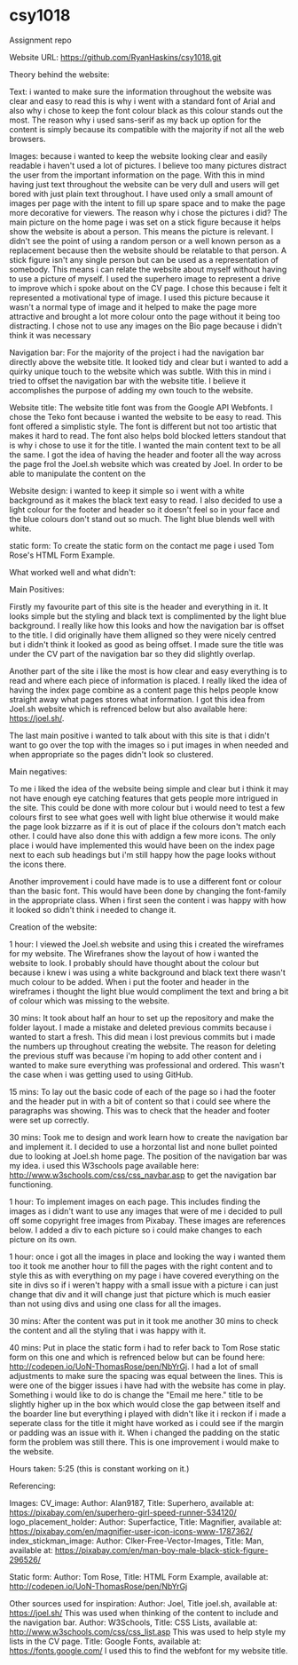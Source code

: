 # csy1018
Assignment repo

Website URL: https://github.com/RyanHaskins/csy1018.git

Theory behind the website: 

Text: i wanted to make sure the information throughout the website was clear and easy to read this is why i went with a standard font of Arial
and also why i chose to keep the font colour black as this colour stands out the most. The reason why i used sans-serif as my back up option for
the content is simply because its compatible with the majority if not all the web browsers. 

Images: because i wanted to keep the website looking clear and easily readable i haven't used a lot of pictures. I believe too many pictures 
distract the user from the important information on the page. With this in mind having just text throughout the website can be very dull and users
will get bored with just plain text throughout. I have used only a small amount of images per page with the intent to fill up spare space and to 
make the page more decorative for viewers. The reason why i chose the pictures i did? The main picture on the home page i was set on a stick figure 
because it helps show the website is about a person. This means the picture is relevant. I didn't see the point of using a random person or a well
known person as a replacement because then the website should be relatable to that person. A stick figure isn't any single person but can be used
as a representation of somebody. This means i can relate the website about myself without having to use a picture of myself. I used the superhero 
image to represent a drive to improve which i spoke about on the CV page. I chose this because i felt it represented a motivational type of image. 
I used this picture because it wasn't a normal type of image and it helped to make the page more attractive and brought a lot more colour onto the 
page without it being too distracting. I chose not to use any images on the Bio page because i didn't think it was necessary  

Navigation bar: For the majority of the project i had the navigation bar directly above the website title. It looked tidy and clear but i wanted to 
add a quirky unique touch to the website which was subtle. With this in mind i tried to offset the navigation bar with the website title. I believe 
it accomplishes the purpose of adding my own touch to the website. 

Website title: The website title font was from the Google API Webfonts. I chose the Teko font because i wanted the website to be easy to read. This
font offered a simplistic style. The font is different but not too artistic that makes it hard to read. The font also helps bold blocked letters 
standout that is why i chose to use it for the title. I wanted the main content text to be all the same.
I got the idea of having the header and footer all the way across the page frol the Joel.sh website which was created by Joel. In order to be able to
manipulate the content on the 

Website design: i wanted to keep it simple so i went with a white background as it makes the black text easy to read. I also decided to use a light
colour for the footer and header so it doesn't feel so in your face and the blue colours don't stand out so much. The light blue blends well with white.

static form: To create the static form on the contact me page i used Tom Rose's HTML Form Example.

What worked well and what didn't:

Main Positives: 

Firstly my favourite part of this site is the header and everything in it. It looks simple but the styling and black text is complimented by the light blue
background. I really like how this looks and how the navigation bar is offset to the title. I did originally have them alligned so they were nicely centred 
but i didn't think it looked as good as being offset. I made sure the title was under the CV part of the navigation bar so they did slightly overlap. 

Another part of the site i like the most is how clear and easy everything is to read and where each piece of information is placed. I really liked the idea of having the index page combine as a content page
this helps people know straight away what pages stores what information. I got this idea from Joel.sh website which is refrenced below but also available here: https://joel.sh/.

The last main positive i wanted to talk about with this site is that i didn't want to go over the top with the images so i put images in when needed and when appropriate so the pages didn't look so 
clustered. 

Main negatives: 

To me i liked the idea of the website being simple and clear but i think it may not have enough eye catching features that gets people more intrigued in the site.
This could be done with more colour but i would need to test a few colours first to see what goes well with light blue otherwise it would make the page look bizzarre as if it is out of place if the colours don't match each other. 
I could have also done this with addign a few more icons. The only place i would have implemented this would have been on the index page next to each sub headings but i'm still happy how the page looks without the icons there. 

Another improvement i could have made is to use a different font or colour than the basic font. This would have been done by changing the font-family in the appropriate class. When i first seen the content i was happy with how it 
looked so didn't think i needed to change it.


Creation of the website: 

1 hour: I viewed the Joel.sh website and using this i created the wireframes for my website. The Wirefranes show the layout of how i wanted the website to
look. I probably should have thought about the colour but because i knew i was using a white background and black text there wasn't much colour to be added.
When i put the footer and header in the wireframes i thought the light blue would compliment the text and bring a bit of colour which was missing to the website. 

30 mins: It took about half an hour to set up the repository and make the folder layout. I made a mistake and deleted previous commits because i wanted to start a fresh. This did mean i lost 
previous commits but i made the numbers up throughout creating the website. The reason for deleting the previous stuff was because i'm hoping to add other 
content and i wanted to make sure everything was professional and ordered. This wasn't the case when i was getting used to using GitHub.

15 mins: To lay out the basic code of each of the page so i had the footer and the header put in with a bit of content so that i could see where the paragraphs was showing.
This was to check that the header and footer were set up correctly.

30 mins: Took me to design and work learn how to create the navigation bar and implement it. I decided to use a horzontal list and none bullet pointed due to looking at Joel.sh home page.
The position of the navigation bar was my idea. i used this W3schools page available here: http://www.w3schools.com/css/css_navbar.asp to get the navigation bar functioning.

1 hour: To implement images on each page. This includes finding the images as i didn't want to use any images that were of me i decided to pull off some copyright free images from Pixabay. 
These images are references below. I added a div to each picture so i could make changes to each picture on its own. 

1 hour: once i got all the images in place and looking the way i wanted them too it took me another hour to fill the pages with the right content and to style this as with everything on my page i have 
covered everything on the site in divs so if i weren't happy with a small issue with a picture i can just change that div and it will change just that picture which is much easier than not using divs and using one class 
for all the images. 

30 mins: After the content was put in it took me another 30 mins to check the content and all the styling that i was happy with it. 

40 mins: Put in place the static form i had to refer back to Tom Rose static form on this one and which is refrenced below but can be found here: http://codepen.io/UoN-ThomasRose/pen/NbYrGj. I had a lot of small adjustments to make sure the 
spacing was equal between the lines. This is were one of the bigger issues i have had with the website has come in play. Something i would like to do is change the "Email me here." title to be slightly higher up in the box which would close the gap between
itself and the boarder line but everything i played with didn't like it i reckon if i made a seperate class for the title it might have worked as i could see if the margin or padding was an issue with it. When i changed the padding on the static form the problem 
was still there. This is one improvement i would make to the website.  

Hours taken: 5:25 (this is constant working on it.)


Referencing:

Images: 
CV_image: Author: Alan9187, Title: Superhero, available at: https://pixabay.com/en/superhero-girl-speed-runner-534120/
logo_placement_holder: Author: Superfactice, Title: Magnifier, available at: https://pixabay.com/en/magnifier-user-icon-icons-www-1787362/
index_stickman_image: Author: Clker-Free-Vector-Images, Title: Man, available at: https://pixabay.com/en/man-boy-male-black-stick-figure-296526/  

Static form: 
Author: Tom Rose, Title: HTML Form Example, available at: http://codepen.io/UoN-ThomasRose/pen/NbYrGj  

Other sources used for inspiration:
Author: Joel, Title joel.sh, available at: https://joel.sh/ 
This was used when thinking of the content to include and the navigation bar. 
Author: W3Schools, Title: CSS Lists, available at: http://www.w3schools.com/css/css_list.asp
This was used to help style my lists in the CV page. 
Title: Google Fonts, available at: https://fonts.google.com/
I used this to find the webfont for my website title.  

